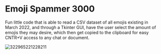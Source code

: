 # Emoji Spammer 3000

Fun little code that is able to read a CSV dataset of all emojis existing in March 2022, and through a Tkinter GUI, have the user select the amount of emojis they may desire, which then get copied to the clipboard for easy CNTR+V access to any chat or document.

![322965221228211](https://user-images.githubusercontent.com/94687473/169543600-467dd2ab-2dd8-47ea-b357-f4739c4cc545.png)
